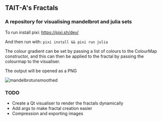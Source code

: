 ## TAIT-A's Fractals

### A repository for visualising mandelbrot and julia sets

To run install pixi: https://pixi.sh/dev/

And then run with:
```pixi install && pixi run julia```

The colour gradient can be set by passing a list of colours to the ColourMap constructor, and this can then be applied to the fractal by passing the colourmap to the visualiser.

The output will be opened as a PNG

![mandelbrotunsmoothed](https://github.com/Tait-A/Fractals/assets/71849384/7c6a9370-964c-4b73-9ed6-2932006c4fae)


### TODO
* Create a Qt visualiser to render the fractals dynamically
* Add args to make fractal creation easier
* Compression and exporting images 